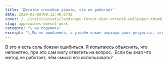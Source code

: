 ```yaml
---
title: 'Десяток способов узнать, что не работает'
date: 2020-01-09T09:12:40.674Z
cover: /../static/assets/landscape-forest-deer-artwork-wallpaper-thumb.jpg
slug: approaches-doesnt-work
category: "\_на подумать"
excerpt: "\_Мы не ошибаемся, а узнаём какие подходы дают результат, отличный от наших ожиданий"
---
```

В это и есть соль боязни ошибиться. Я попытаюсь объяснить, что непонятно, при это сам могу ответить на вопрос.  Если бы знал что метод не работает, чём смысл его использовать?
